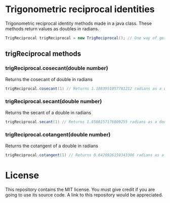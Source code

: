 # Trigonometric reciprocal identities
Trigonometric reciprocal identity methods made in a java class. These methods return values as doubles in radians.

```Java
TrigReciprocal trigReciprocal = new TrigReciprocal(); // One way of getting the trigReciprocal class
```

## trigReciprocal methods
### trigReciprocal.cosecant(double number)
Returns the cosecant of double in radians

```Java
trigReciprocal.cosecant(1) // Returns 1.1883951057781212 radians as a double
```

### trigReciprocal.secant(double number)
Returns the secant of a double in radians

```Java
trigReciprocal.secant(1) // Returns 1.8508157176809255 radians as a double
```

### trigReciprocal.cotangent(double number)
Returns the cotangent of a double in radians

```Java
trigReciprocal.cotangent(1) // Returns 0.6420926159343306 radians as a double
```

# License
This repository contains the MIT license. You must give credit if you are going to use its source code. A link to this repository would be appreciated.